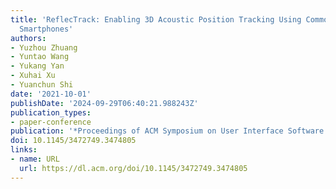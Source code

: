 ```yaml
---
title: 'ReflecTrack: Enabling 3D Acoustic Position Tracking Using Commodity Dual-Microphone
  Smartphones'
authors:
- Yuzhou Zhuang
- Yuntao Wang
- Yukang Yan
- Xuhai Xu
- Yuanchun Shi
date: '2021-10-01'
publishDate: '2024-09-29T06:40:21.988243Z'
publication_types:
- paper-conference
publication: '*Proceedings of ACM Symposium on User Interface Software and Technology*'
doi: 10.1145/3472749.3474805
links:
- name: URL
  url: https://dl.acm.org/doi/10.1145/3472749.3474805
---
```

